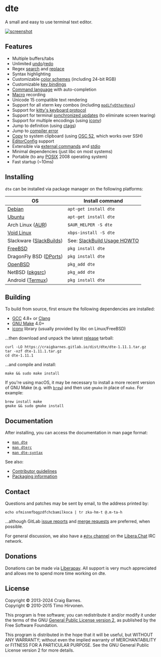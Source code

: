 dte
===

A small and easy to use terminal text editor.

[![screenshot]][screenshot]

Features
--------

* Multiple buffers/tabs
* Unlimited [undo]/[redo]
* Regex [search] and [replace]
* Syntax highlighting
* Customizable [color schemes] (including 24-bit RGB)
* Customizable [key bindings]
* [Command language] with auto-completion
* [Macro] recording
* Unicode 15 compatible text rendering
* Support for all xterm key combos (including [`modifyOtherKeys`])
* Support for [kitty's keyboard protocol]
* Support for terminal [synchronized updates][] (to eliminate screen tearing)
* Support for multiple encodings (using [iconv])
* Jump to definition (using [ctags])
* Jump to [compiler error]
* [Copy] to system clipboard (using [OSC 52], which works over SSH)
* [EditorConfig] support
* Extensible via [external commands] and [stdio]
* Minimal dependencies (just libc on most systems)
* Portable (to any [POSIX] 2008 operating system)
* Fast startup (~10ms)

Installing
----------

`dte` can be installed via package manager on the following platforms:

| OS                        | Install command               |
|---------------------------|-------------------------------|
| [Debian]                  | `apt-get install dte`         |
| [Ubuntu]                  | `apt-get install dte`         |
| Arch Linux ([AUR])        | `$AUR_HELPER -S dte`          |
| [Void Linux]              | `xbps-install -S dte`         |
| Slackware ([SlackBuilds]) | See: [SlackBuild Usage HOWTO] |
| [FreeBSD]                 | `pkg install dte`             |
| DragonFly BSD ([DPorts])  | `pkg install dte`             |
| [OpenBSD]                 | `pkg_add dte`                 |
| NetBSD ([pkgsrc])         | `pkg_add dte`                 |
| Android ([Termux])        | `pkg install dte`             |

Building
--------

To build from source, first ensure the following dependencies are
installed:

* [GCC] 4.8+ or [Clang]
* [GNU Make] 4.0+
* [iconv] library (usually provided by libc on Linux/FreeBSD)

...then download and unpack the latest [release] tarball:

    curl -LO https://craigbarnes.gitlab.io/dist/dte/dte-1.11.1.tar.gz
    tar -xzf dte-1.11.1.tar.gz
    cd dte-1.11.1

...and compile and install:

    make && sudo make install

If you're using macOS, it may be necessary to install a more recent version
of GNU Make (e.g. with [`brew`]) and then use `gmake` in place of `make`.
For example:

    brew install make
    gmake && sudo gmake install

Documentation
-------------

After installing, you can access the documentation in man page format:

* [`man dte`]
* [`man dterc`]
* [`man dte-syntax`]

See also:

* [Contributor guidelines]
* [Packaging information]

Contact
-------

Questions and patches may be sent by email, to the address printed by:

    echo ofmisnmfbqgzdfchcbamilkoca | tr zka-hm-t @.m-ta-h

...although GitLab [issue reports] and [merge requests] are preferred,
when possible.

For general discussion, we also have a [`#dte` channel] on the [Libera.Chat]
IRC network.

Donations
---------

Donations can be made via [Liberapay]. All support is very much
appreciated and allows me to spend more time working on dte.

License
-------

Copyright © 2013-2024 Craig Barnes.\
Copyright © 2010-2015 Timo Hirvonen.

This program is free software; you can redistribute it and/or modify it
under the terms of the GNU [General Public License version 2], as published
by the Free Software Foundation.

This program is distributed in the hope that it will be useful, but
WITHOUT ANY WARRANTY; without even the implied warranty of
MERCHANTABILITY or FITNESS FOR A PARTICULAR PURPOSE. See the GNU General
Public License version 2 for more details.


[undo]: https://craigbarnes.gitlab.io/dte/dterc.html#undo
[redo]: https://craigbarnes.gitlab.io/dte/dterc.html#redo
[search]: https://craigbarnes.gitlab.io/dte/dterc.html#search
[replace]: https://craigbarnes.gitlab.io/dte/dterc.html#replace
[color schemes]: https://craigbarnes.gitlab.io/dte/dterc.html#hi
[key bindings]: https://craigbarnes.gitlab.io/dte/dterc.html#bind
[Command language]: https://craigbarnes.gitlab.io/dte/dterc.html
[Macro]: https://craigbarnes.gitlab.io/dte/dterc.html#macro
[external commands]: https://craigbarnes.gitlab.io/dte/dterc.html#external-commands
[stdio]: https://man7.org/linux/man-pages/man3/stdin.3.html#DESCRIPTION
[screenshot]: https://craigbarnes.gitlab.io/dte/screenshot.png
[release]: https://craigbarnes.gitlab.io/dte/releases.html
[`modifyOtherKeys`]: https://invisible-island.net/xterm/manpage/xterm.html#VT100-Widget-Resources:modifyOtherKeys
[kitty's keyboard protocol]: https://sw.kovidgoyal.net/kitty/keyboard-protocol/
[synchronized updates]: https://gitlab.freedesktop.org/terminal-wg/specifications/-/merge_requests/2
[iconv]: https://pubs.opengroup.org/onlinepubs/9699919799/basedefs/iconv.h.html
[ctags]: https://ctags.io/
[compiler error]: https://craigbarnes.gitlab.io/dte/dterc.html#compile
[Copy]: https://craigbarnes.gitlab.io/dte/dterc.html#copy
[OSC 52]: https://invisible-island.net/xterm/ctlseqs/ctlseqs.html#h3-Operating-System-Commands
[EditorConfig]: https://editorconfig.org/
[POSIX]: https://pubs.opengroup.org/onlinepubs/9699919799/
[GCC]: https://gcc.gnu.org/
[Clang]: https://clang.llvm.org/
[GNU Make]: https://www.gnu.org/software/make/
[General Public License version 2]: https://www.gnu.org/licenses/old-licenses/gpl-2.0.html
[Debian]: https://packages.debian.org/source/dte
[Ubuntu]: https://launchpad.net/ubuntu/+source/dte
[AUR]: https://aur.archlinux.org/packages/dte/
[Void Linux]: https://github.com/void-linux/void-packages/tree/master/srcpkgs/dte
[SlackBuilds]: https://slackbuilds.org/repository/15.0/development/dte/
[SlackBuild Usage HOWTO]: https://slackbuilds.org/howto/
[FreeBSD]: https://cgit.freebsd.org/ports/tree/editors/dte
[DPorts]: https://github.com/DragonFlyBSD/DPorts/tree/master/editors/dte
[OpenBSD]: https://cvsweb.openbsd.org/cgi-bin/cvsweb/ports/editors/dte/
[pkgsrc]: https://cdn.netbsd.org/pub/pkgsrc/current/pkgsrc/editors/dte/index.html
[`brew`]: https://brew.sh/
[Termux]: https://github.com/termux/termux-packages/tree/master/packages/dte
[`man dte`]: https://craigbarnes.gitlab.io/dte/dte.html
[`man dterc`]: https://craigbarnes.gitlab.io/dte/dterc.html
[`man dte-syntax`]: https://craigbarnes.gitlab.io/dte/dte-syntax.html
[Contributor guidelines]: https://gitlab.com/craigbarnes/dte/-/blob/master/docs/contributing.md
[Packaging information]: https://gitlab.com/craigbarnes/dte/blob/master/docs/packaging.md
[issue reports]: https://gitlab.com/craigbarnes/dte/-/issues
[merge requests]: https://gitlab.com/craigbarnes/dte/-/merge_requests
[`#dte` channel]: https://web.libera.chat/?channels=#dte
[Libera.Chat]: https://libera.chat/
[Liberapay]: https://liberapay.com/craigbarnes/donate
